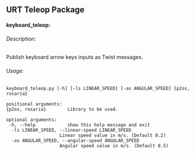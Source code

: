## URT Teleop Package

#### keyboard_teleop:

###### Description: 
   Publish keyboard arrow keys inputs as Twist messages.


###### Usage: 
    keyboard_teleop.py [-h] [-ls LINEAR_SPEED] [-as ANGULAR_SPEED] {p2os, rosaria}

    positional arguments:
    {p2os, rosaria}        Library to be used.

    optional arguments:
     -h, --help            show this help message and exit
      -ls LINEAR_SPEED, --linear-speed LINEAR_SPEED
                        Linear speed value in m/s. (Default 0.2)
      -as ANGULAR_SPEED, --angular-speed ANGULAR_SPEED
                        Angular speed value in m/s. (Default 0.5)
